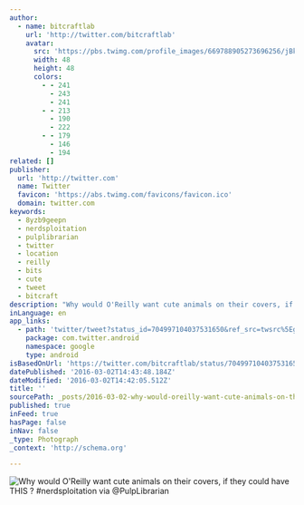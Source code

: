 ```yaml
---
author:
  - name: bitcraftlab
    url: 'http://twitter.com/bitcraftlab'
    avatar:
      src: 'https://pbs.twimg.com/profile_images/669788905273696256/jBkaVLZ2_normal.jpg'
      width: 48
      height: 48
      colors:
        - - 241
          - 243
          - 241
        - - 213
          - 190
          - 222
        - - 179
          - 146
          - 194
related: []
publisher:
  url: 'http://twitter.com'
  name: Twitter
  favicon: 'https://abs.twimg.com/favicons/favicon.ico'
  domain: twitter.com
keywords:
  - 8yzb9geepn
  - nerdsploitation
  - pulplibrarian
  - twitter
  - location
  - reilly
  - bits
  - cute
  - tweet
  - bitcraft
description: "Why would O'Reilly want cute animals on their covers, if they could have THIS ? #nerdsploitation via @PulpLibrarian"
inLanguage: en
app_links:
  - path: 'twitter/tweet?status_id=704997104037531650&ref_src=twsrc%5Egoogle%7Ctwcamp%5Eandroidseo%7Ctwgr%5Estatus%7Ctwterm%5E704997104037531650'
    package: com.twitter.android
    namespace: google
    type: android
isBasedOnUrl: 'https://twitter.com/bitcraftlab/status/704997104037531650'
datePublished: '2016-03-02T14:43:48.184Z'
dateModified: '2016-03-02T14:42:05.512Z'
title: ''
sourcePath: _posts/2016-03-02-why-would-oreilly-want-cute-animals-on-their-covers-if-the.md
published: true
inFeed: true
hasPage: false
inNav: false
_type: Photograph
_context: 'http://schema.org'

---
```

![Why would O'Reilly want cute animals on their covers&comma; if they could have THIS &quest; &num;nerdsploitation via &commat;PulpLibrarian](https://pbs.twimg.com/media/CcinIQwWIAAklMW.jpg:large)
